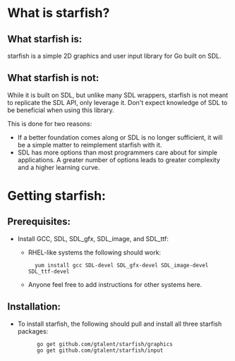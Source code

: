 # What is starfish?
## What starfish is:
starfish is a simple 2D graphics and user input library for Go built on SDL.
## What starfish is not:
While it is built on SDL, but unlike many SDL wrappers, starfish is not meant to replicate the SDL API, only leverage it. Don't expect knowledge of SDL to be beneficial when using this library.

This is done for two reasons:

* If a better foundation comes along or SDL is no longer sufficient, it will be a simple matter to reimplement starfish with it.
* SDL has more options than most programmers care about for simple applications. A greater number of options leads to greater complexity and a higher learning curve.

# Getting starfish:
## Prerequisites:
* Install GCC, SDL, SDL_gfx, SDL_image, and SDL_ttf:
	* RHEL-like systems the following should work:
 
			yum install gcc SDL-devel SDL_gfx-devel SDL_image-devel SDL_ttf-devel

	* Anyone feel free to add instructions for other systems here.

## Installation:
* To install starfish, the following should pull and install all three starfish packages:

			go get github.com/gtalent/starfish/graphics
			go get github.com/gtalent/starfish/input
	

